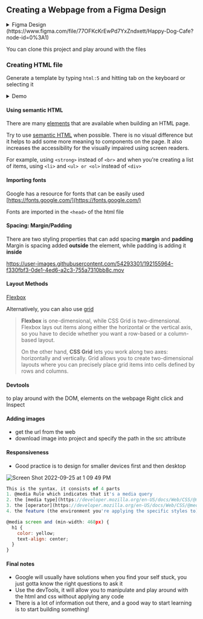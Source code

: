 ## Creating a Webpage from a Figma Design



<details><summary>Figma Design (https://www.figma.com/file/77OFKcKrEwPd7YxZndxett/Happy-Dog-Cafe?node-id=0%3A1)</summary>

![Screen Shot 2022-09-24 at 2 14 59 PM](https://user-images.githubusercontent.com/54293301/192155990-650f253b-98a4-4797-8cfd-41c55152f5f6.png)

</details>


You can clone this project and play around with the files

### Creating HTML file


Generate a template by typing `html:5` and hitting tab on the keyboard or selecting it
<details><summary>Demo</summary>


https://user-images.githubusercontent.com/54293301/192156022-decc3937-18d9-4131-a6b9-99510c3b17fe.mov


</details>


#### Using semantic HTML

There are many [elements](https://developer.mozilla.org/en-US/docs/Web/HTML/Element) that are available when building an HTML page.

Try to use [semantic HTML](https://developer.mozilla.org/en-US/docs/Glossary/Semantics) when possible. There is no visual difference but it helps to add some more meaning to components on the page. It also increases the accessibility for the visually impaired using screen readers.

For example, using `<strong>` instead of `<br>` and when you're creating a list of items, using `<li>` and `<ul> or <ol>` instead of `<div>`

#### Importing fonts

Google has a resource for fonts that can be easily used [https://fonts.google.com/](https://fonts.google.com/)

Fonts are imported in the `<head>` of the html file

#### Spacing: Margin/Padding

There are two styling properties that can add spacing <strong>margin</strong> and <strong>padding</strong>
Margin is spacing added <strong>outside</strong> the element, while padding is adding it <strong>inside</strong>


https://user-images.githubusercontent.com/54293301/192155964-f330fbf3-0de1-4ed6-a2c3-755a7310bb8c.mov


#### Layout Methods

[Flexbox](https://css-tricks.com/snippets/css/a-guide-to-flexbox/)

Alternatively, you can also use [grid](https://css-tricks.com/snippets/css/complete-guide-grid/)

> <strong>Flexbox</strong> is one-dimensional, while CSS Grid is two-dimensional. Flexbox lays out items along either the horizontal or the vertical axis, so you have to decide whether you want a row-based or a column-based layout.
>
> On the other hand, <strong>CSS Grid</strong> lets you work along two axes: horizontally and vertically. Grid allows you to create two-dimensional layouts where you can precisely place grid items into cells defined by rows and columns.

#### Devtools

to play around with the DOM, elements on the webpage
Right click and Inspect

#### Adding images

- get the url from the web
- download image into project and specify the path in the src attribute

#### Responsiveness

- Good practice is to design for smaller devices first and then desktop

![Screen Shot 2022-09-25 at 1 09 49 PM](https://user-images.githubusercontent.com/54293301/192156152-c8bb37b7-b109-452b-9db0-ea177b68cef7.png)

```javascript
This is the syntax, it consists of 4 parts
1. @media Rule which indicates that it's a media query
2. the [media type](https://developer.mozilla.org/en-US/docs/Web/CSS/@media#media_types) -> screen
3. the [operator](https://developer.mozilla.org/en-US/docs/Web/CSS/@media#media_types) -> and
4. the feature (the environment you're applying the specific styles to) -> (min-width: 468px)

@media screen and (min-width: 468px) {
  h1 {
    color: yellow;
    text-align: center;
  }
}
```
#### Final notes

- Google will usually have solutions when you find your self stuck, you just gotta know the right questions to ask it
- Use the devTools, it will allow you to manipulate and play around with the html and css without applying any code
- There is a lot of information out there, and a good way to start learning is to start building something!
